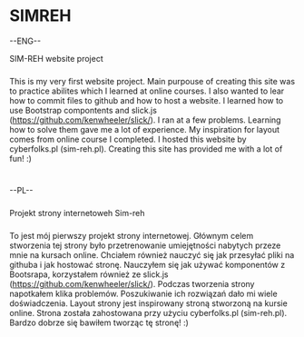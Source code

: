 # SIMREH
--ENG--

SIM-REH website project
###
This is my very first website project. 
Main purpouse of creating this site was to practice abilites which I learned at online courses. 
I also wanted to lear how to commit files to github and how to host a website.
I learned how to use Bootstrap compontents and slick.js (https://github.com/kenwheeler/slick/). I ran at a few problems. Learning how to solve them gave me a lot of experience.
My inspiration for layout comes from online course I completed. 
I hosted this website by cyberfolks.pl (sim-reh.pl).
Creating this site has provided me with a lot of fun! :) 
#

--PL--
###
Projekt strony internetoweh Sim-reh
###
To jest mój pierwszy projekt strony internetowej.
Głównym celem stworzenia tej strony było przetrenowanie umiejętności nabytych przeze mnie na kursach online.
Chciałem również nauczyć się jak przesyłać pliki na githuba i jak hostować stronę. 
Nauczyłem się jak używać komponentów z Bootsrapa, korzystałem również ze slick.js (https://github.com/kenwheeler/slick/). Podczas tworzenia strony napotkałem klika problemów. Poszukiwanie ich rozwiązań dało mi wiele
doświadczenia. Layout strony jest inspirowany stroną stworzoną na kursie online. Strona została zahostowana przy użyciu cyberfolks.pl (sim-reh.pl).
Bardzo dobrze się bawiłem tworząc tę stronę! :) 
